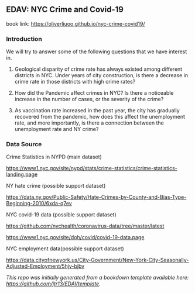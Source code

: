 ## EDAV: NYC Crime and Covid-19
book link: https://oliverliuoo.github.io/nyc-crime-covid19/

### Introduction
We will try to answer some of the following questions that we have interest in.

1. Geological disparity of crime rate has always existed among different districts in NYC. Under years of city construction, is there a decrease in crime rate in those districts with high crime rates?

2. How did the Pandemic affect crimes in NYC? Is there a noticeable increase in the number of cases, or the severity of the crime?

3. As vaccination rate increased in the past year, the city has gradually recovered from the pandemic, how does this affect the unemployment rate, and more importantly, is there a connection between the unemployment rate and NY crime?

### Data Source
Crime Statistics in NYPD (main dataset)

https://www1.nyc.gov/site/nypd/stats/crime-statistics/crime-statistics-landing.page

NY hate crime (possible support dataset)

https://data.ny.gov/Public-Safety/Hate-Crimes-by-County-and-Bias-Type-Beginning-2010/6xda-q7ev

NYC covid-19 data (possible support dataset)

https://github.com/nychealth/coronavirus-data/tree/master/latest

https://www1.nyc.gov/site/doh/covid/covid-19-data.page

NYC employment data(possible support dataset)

https://data.cityofnewyork.us/City-Government/New-York-City-Seasonally-Adjusted-Employment/5hjv-bjbv

*This repo was initially generated from a bookdown template available here: https://github.com/jtr13/EDAVtemplate.*	




